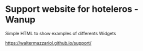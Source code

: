 # Support website for hoteleros - Wanup

Simple HTML to show examples of differents Widgets

https://waltermazzariol.github.io/support/
